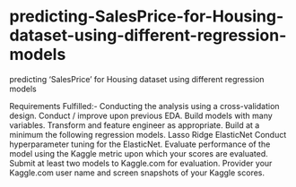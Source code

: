 # predicting-SalesPrice-for-Housing-dataset-using-different-regression-models
predicting ‘SalesPrice’ for Housing dataset  using  different regression models

Requirements Fulfilled:-
Conducting the  analysis using a cross-validation design.
Conduct / improve upon previous EDA.
Build models with many variables.
Transform and feature engineer as appropriate.
Build at a minimum the following regression models.
Lasso
Ridge
ElasticNet
Conduct hyperparameter tuning for the ElasticNet.
Evaluate performance of the model using the Kaggle metric upon which your scores are evaluated.
Submit at least two models to Kaggle.com for evaluation. Provider your Kaggle.com user name and screen snapshots of your Kaggle scores.
